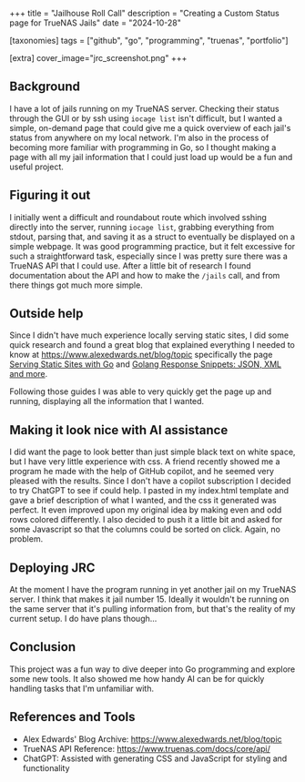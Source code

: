 +++
title = "Jailhouse Roll Call"
description = "Creating a Custom Status page for TrueNAS Jails"
date = "2024-10-28"

[taxonomies] 
tags = ["github", "go", "programming", "truenas", "portfolio"]

[extra]
cover_image="jrc_screenshot.png"
+++

## Background

I have a lot of jails running on my TrueNAS server.  Checking their status through the GUI or by ssh using `iocage list` isn't difficult, but I wanted a simple, on-demand page that could give me a quick overview of each jail's status from anywhere on my local network.  I'm also in the process of becoming more familiar with programming in Go, so I thought making a page with all my jail information that I could just load up would be a fun and useful project.

## Figuring it out

I initially went a difficult and roundabout route which involved sshing directly into the server, running `iocage list`, grabbing everything from stdout, parsing that, and saving it as a struct to eventually be displayed on a simple webpage.  It was good programming practice, but it felt excessive for such a straightforward task, especially since I was pretty sure there was a TrueNAS API that I could use.  After a little bit of research I found documentation about the API and how to make the `/jails` call, and from there things got much more simple.

## Outside help

Since I didn't have much experience locally serving static sites, I did some quick research and found a great blog that explained everything I needed to know at <https://www.alexedwards.net/blog/topic> specifically the page [Serving Static Sites with Go](https://www.alexedwards.net/blog/serving-static-sites-with-go) and [Golang Response Snippets: JSON, XML and more](https://www.alexedwards.net/blog/golang-response-snippets).

Following those guides I was able to very quickly get the page up and running, displaying all the information that I wanted.

## Making it look nice with AI assistance

I did want the page to look better than just simple black text on white space, but I have very little experience with css.  A friend recently showed me a program he made with the help of GitHub copilot, and he seemed very pleased with the results.  Since I don't have a copilot subscription I decided to try ChatGPT to see if could help.  I pasted in my index.html template and gave a brief description of what I wanted, and the css it generated was perfect.  It even improved upon my original idea by making even and odd rows colored differently.  I also decided to push it a little bit and asked for some Javascript so that the columns could be sorted on click.  Again, no problem.

## Deploying JRC

At the moment I have the program running in yet another jail on my TrueNAS server.  I think that makes it jail number 15.  Ideally it wouldn't be running on the same server that it's pulling information from, but that's the reality of my current setup.  I do have plans though...

## Conclusion

This project was a fun way to dive deeper into Go programming and explore some new tools.  It also showed me how handy AI can be for quickly handling tasks that I'm unfamiliar with.

## References and Tools

- Alex Edwards' Blog Archive: <https://www.alexedwards.net/blog/topic>
- TrueNAS API Reference: <https://www.truenas.com/docs/core/api/>
- ChatGPT: Assisted with generating CSS and JavaScript for styling and functionality
